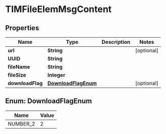 

# TIMFileElemMsgContent


## Properties

| Name | Type | Description | Notes |
|------------ | ------------- | ------------- | -------------|
|**url** | **String** |  |  [optional] |
|**UUID** | **String** |  |  |
|**fileName** | **String** |  |  |
|**fileSize** | **Integer** |  |  |
|**downloadFlag** | [**DownloadFlagEnum**](#DownloadFlagEnum) |  |  [optional] |



## Enum: DownloadFlagEnum

| Name | Value |
|---- | -----|
| NUMBER_2 | 2 |



